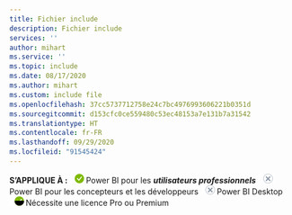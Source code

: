 ```yaml
---
title: Fichier include
description: Fichier include
services: ''
author: mihart
ms.service: ''
ms.topic: include
ms.date: 08/17/2020
ms.author: mihart
ms.custom: include file
ms.openlocfilehash: 37cc5737712758e24c7bc4976993606221b0351d
ms.sourcegitcommit: d153cfc0ce559480c53ec48153a7e131b7a31542
ms.translationtype: HT
ms.contentlocale: fr-FR
ms.lasthandoff: 09/29/2020
ms.locfileid: "91545424"
---
```

<Token>**S’APPLIQUE À :** ![S’applique à.](media/yes.png)Power BI pour les ***utilisateurs professionnels*** ![Ne s’applique pas à.](media/no.png)Power BI pour les concepteurs et les développeurs ![Ne s’applique pas à.](media/no.png)Power BI Desktop ![Dépend de la licence.](media/maybe.png)Nécessite une licence Pro ou Premium </Token>